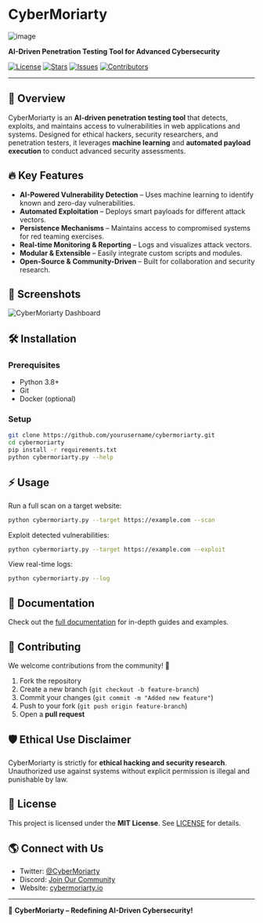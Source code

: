 # CyberMoriarty

![image](https://github.com/user-attachments/assets/3d854570-38ec-4aea-9ddc-6556faff1fcc)


**AI-Driven Penetration Testing Tool for Advanced Cybersecurity**

[![License](https://img.shields.io/github/license/yourusername/cybermoriarty)](LICENSE)
[![Stars](https://img.shields.io/github/stars/yourusername/cybermoriarty?style=social)](https://github.com/yourusername/cybermoriarty/stargazers)
[![Issues](https://img.shields.io/github/issues/yourusername/cybermoriarty)](https://github.com/yourusername/cybermoriarty/issues)
[![Contributors](https://img.shields.io/github/contributors/yourusername/cybermoriarty)](https://github.com/yourusername/cybermoriarty/graphs/contributors)

---

## 🚀 Overview
CyberMoriarty is an **AI-driven penetration testing tool** that detects, exploits, and maintains access to vulnerabilities in web applications and systems. Designed for ethical hackers, security researchers, and penetration testers, it leverages **machine learning** and **automated payload execution** to conduct advanced security assessments.

## 🔥 Key Features
- **AI-Powered Vulnerability Detection** – Uses machine learning to identify known and zero-day vulnerabilities.
- **Automated Exploitation** – Deploys smart payloads for different attack vectors.
- **Persistence Mechanisms** – Maintains access to compromised systems for red teaming exercises.
- **Real-time Monitoring & Reporting** – Logs and visualizes attack vectors.
- **Modular & Extensible** – Easily integrate custom scripts and modules.
- **Open-Source & Community-Driven** – Built for collaboration and security research.

## 📸 Screenshots
![CyberMoriarty Dashboard](https://your-screenshot-url.com)

## 🛠️ Installation
### Prerequisites
- Python 3.8+
- Git
- Docker (optional)

### Setup
```bash
git clone https://github.com/yourusername/cybermoriarty.git
cd cybermoriarty
pip install -r requirements.txt
python cybermoriarty.py --help
```

## ⚡ Usage
Run a full scan on a target website:
```bash
python cybermoriarty.py --target https://example.com --scan
```
Exploit detected vulnerabilities:
```bash
python cybermoriarty.py --target https://example.com --exploit
```
View real-time logs:
```bash
python cybermoriarty.py --log
```

## 📖 Documentation
Check out the [full documentation](https://your-docs-url.com) for in-depth guides and examples.

## 👥 Contributing
We welcome contributions from the community! 🚀
1. Fork the repository
2. Create a new branch (`git checkout -b feature-branch`)
3. Commit your changes (`git commit -m "Added new feature"`)
4. Push to your fork (`git push origin feature-branch`)
5. Open a **pull request**

## 🛡️ Ethical Use Disclaimer
CyberMoriarty is strictly for **ethical hacking and security research**. Unauthorized use against systems without explicit permission is illegal and punishable by law.

## 📜 License
This project is licensed under the **MIT License**. See [LICENSE](LICENSE) for details.

## 🌎 Connect with Us
- Twitter: [@CyberMoriarty](https://twitter.com/yourhandle)
- Discord: [Join Our Community](https://discord.gg/yourinvite)
- Website: [cybermoriarty.io](https://cybermoriarty.io)

---

🚀 **CyberMoriarty – Redefining AI-Driven Cybersecurity!**


